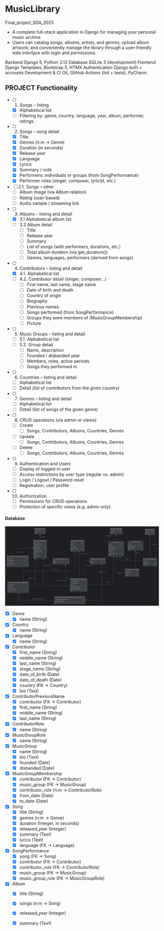 # MusicLibrary 
Final_project_SDA_2025 

- A complete full-stack application in Django for managing your personal music archive. 
- Users can catalog songs, albums, artists, and genres; upload album artwork; 
  and conveniently manage the library through a user-friendly web interface with login 
  and permissions.

Backend             Django 5, Python 3.13 
Database            SQLite 3 (development)
Frontend            Django Templates, Bootstrap 5, HTMX
Authentication      Django auth + accounts 
Development & CI    Git, GitHub Actions (lint + tests), PyCharm

## PROJECT Functionality 
- [ ] 1. Songs – listing
    - [x] Alphabetical list
    - [ ] Filtering by: genre, country, language, year, album, performer, ratings
- [ ] 2. Songs – song detail
    - [X] Title
    - [X] Genres (n:m -> Genre)
    - [X] Duration (in seconds)
    - [X] Release year
    - [X] Language
    - [X] Lyrics
    - [X] Summary / note
    - [X] Performers: individuals or groups (from SongPerformance)
    - [X] Performer roles (singer, composer, lyricist, etc.)
- [ ] 2.1. Songs – other
    - [ ] Album image (via Album relation)
    - [ ] Rating (user-based)
    - [ ] Audio sample / streaming link
- [ ] 3. Albums – listing and detail
    - [X] 3.1 Alphabetical album list
    - [ ] 3.2 Album detail
        - [ ] Title
        - [ ] Release year
        - [ ] Summary
        - [ ] List of songs (with performers, durations, etc.)
        - [ ] Total album duration (via get_duration())
        - [ ] Genres, languages, performers (derived from songs)
- [ ] 4. Contributors – listing and detail
    - [x] 4.1. Alphabetical list
    - [ ] 4.2. Contributor detail (singer, composer...)
        - [ ] First name, last name, stage name
        - [ ] Date of birth and death
        - [ ] Country of origin
        - [ ] Biography
        - [ ] Previous names
        - [ ] Songs performed (from SongPerformance)
        - [ ] Groups they were members of (MusicGroupMembership)
        - [ ] Picture 
- [ ] 5. Music Groups – listing and detail
    - [ ] 5.1. Alphabetical list
    - [ ] 5.2. Group detail
        - [ ] Name, description
        - [ ] Founded / disbanded year
        - [ ] Members, roles, active periods
        - [ ] Songs they performed in
- [ ] 6. Countries – listing and detail
    - [ ] Alphabetical list
    - [ ] Detail (list of contributors from the given country)
- [ ] 7. Genres – listing and detail
    - [ ] Alphabetical list
    - [ ] Detail (list of songs of the given genre)
- [ ] 8. CRUD operations (via admin or views):
    - [ ] Create
        - [ ] Songs, Contributors, Albums, Countries, Genres
    - [ ] Update
        - [ ] Songs, Contributors, Albums, Countries, Genres
    - [ ] Delete
        - [ ] Songs, Contributors, Albums, Countries, Genres
- [ ] 9. Authentication and Users
    - [ ] Display of logged-in user
    - [ ] Access restrictions by user type (regular vs. admin)
    - [ ] Login / Logout / Password reset
    - [ ] Registration, user profile
- [ ] 10. Authorization
    - [ ] Permissions for CRUD operations
    - [ ] Protection of specific views (e.g. admin only)

#### Databáze
![ER diagram](./files/ER_diagram_v2.png)
- [x] Genre  
  - [x] name (String)
- [x] Country  
  - [x] name (String)
- [x] Language  
  - [x] name (String)
- [x] Contributor  
  - [x] first_name (String)  
  - [x] middle_name (String)  
  - [x] last_name (String)  
  - [x] stage_name (String)  
  - [x] date_of_birth (Date)  
  - [x] date_of_death (Date)  
  - [x] country (FK -> Country)  
  - [x] bio (Text)
- [x] ContributorPreviousName  
  - [x] contributor (FK -> Contributor)  
  - [x] first_name (String)  
  - [x] middle_name (String)  
  - [x] last_name (String)
- [x] ContributorRole  
  - [x] name (String)
- [x] MusicGroupRole  
  - [x] name (String)
- [x] MusicGroup  
  - [x] name (String)  
  - [x] bio (Text)  
  - [x] founded (Date)  
  - [x] disbanded (Date)
- [x] MusicGroupMembership  
  - [x] contributor (FK -> Contributor)  
  - [x] music_group (FK -> MusicGroup)  
  - [x] contributor_role (n:m -> ContributorRole)  
  - [x] from_date (Date)  
  - [x] to_date (Date)
- [x] Song  
  - [x] title (String)  
  - [x] genres (n:m -> Genre)  
  - [x] duration (Integer, in seconds)  
  - [x] released_year (Integer)  
  - [x] summary (Text)  
  - [x] lyrics (Text)  
  - [x] language (FK -> Language)
- [x] SongPerformance  
  - [x] song (FK -> Song)  
  - [x] contributor (FK -> Contributor)  
  - [x] contributor_role (FK -> ContributorRole)  
  - [x] music_group (FK -> MusicGroup) 
  - [x] music_group_role (FK -> MusicGroupRole)
- [x] Album  
  - [x] title (String)  
  - [x] songs (n:m -> Song)  
  - [x] released_year (Integer)  
  - [x] summary (Text)  


